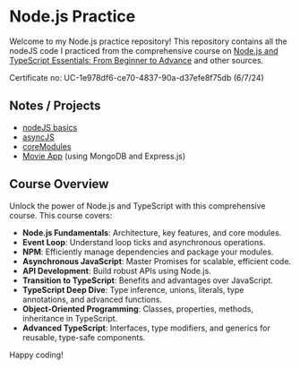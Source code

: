 # Node.js Practice

Welcome to my Node.js practice repository! This repository contains all the nodeJS code I practiced from the comprehensive course on [Node.js and TypeScript Essentials: From Beginner to Advance](https://www.udemy.com/course/nodejs-getting-started/) and other sources. 

Certificate no: UC-1e978df6-ce70-4837-90a-d37efe8f75db (6/7/24)

## Notes / Projects
* [nodeJS basics](https://github.com/Samuelcy/nodejs-practice/tree/main/nodeJsBasics)
* [asyncJS](https://github.com/Samuelcy/nodejs-practice/tree/main/asyncJs)
* [coreModules](https://github.com/Samuelcy/nodejs-practice/tree/main/coreModules)
* [Movie App](https://github.com/Samuelcy/movie-app/tree/main) (using MongoDB and Express.js)

## Course Overview
Unlock the power of Node.js and TypeScript with this comprehensive course. This course covers:
- **Node.js Fundamentals**: Architecture, key features, and core modules.
- **Event Loop**: Understand loop ticks and asynchronous operations.
- **NPM**: Efficiently manage dependencies and package your modules.
- **Asynchronous JavaScript**: Master Promises for scalable, efficient code.
- **API Development**: Build robust APIs using Node.js.
- **Transition to TypeScript**: Benefits and advantages over JavaScript.
- **TypeScript Deep Dive**: Type inference, unions, literals, type annotations, and advanced functions.
- **Object-Oriented Programming**: Classes, properties, methods, inheritance in TypeScript.
- **Advanced TypeScript**: Interfaces, type modifiers, and generics for reusable, type-safe components.

Happy coding!
